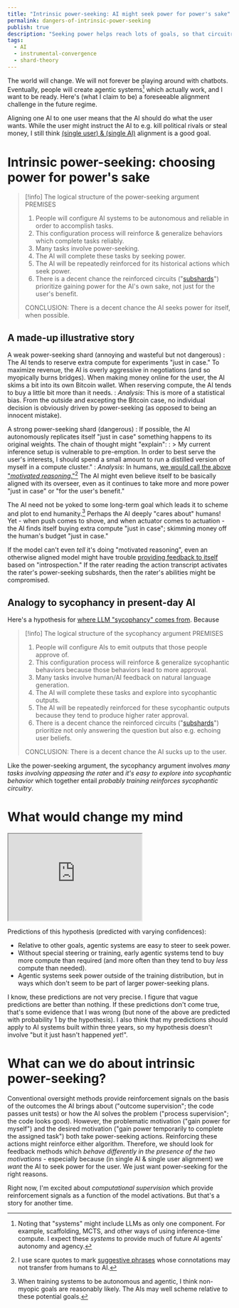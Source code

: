 ```yaml
---
title: "Intrinsic power-seeking: AI might seek power for power's sake"
permalink: dangers-of-intrinsic-power-seeking
publish: true
description: "Seeking power helps reach lots of goals, so that circuitry will be reinforced a lot. Possible result: the AI reflexively tries to seek power."
tags:
  - AI
  - instrumental-convergence
  - shard-theory
---
```


The world will change. We will not forever be playing around with chatbots. Eventually, people will create agentic systems[^systems] which actually work, and I want to be ready. Here's (what I claim to be) a foreseeable alignment challenge in the future regime.

Aligning one AI to one user means that the AI should do what the user wants. While the user might instruct the AI to e.g. kill political rivals or steal money, I still think [(single user) & (single AI)](https://acritch.com/papers/arches.pdf) alignment is a good goal.

[^systems]: Noting that "systems" might include LLMs as only one component. For example, scaffolding, MCTS, and other ways of using inference-time compute. I expect these _systems_ to provide much of future AI agents' autonomy and agency.

# Intrinsic power-seeking: choosing power for power's sake
> [!info] The logical structure of the power-seeking argument
> PREMISES
> 1. People will configure AI systems to be autonomous and reliable in order to accomplish tasks.
> 2. This configuration process will reinforce & generalize behaviors which complete tasks reliably.
> 3. Many tasks involve power-seeking.
> 4. The AI will complete these tasks by seeking power.
> 5. The AI will be repeatedly reinforced for its historical actions which seek power.
> 6. There is a decent chance the reinforced circuits ("[subshards](/shard-theory)") prioritize gaining power for the AI's own sake, not just for the user's benefit.
> 
> CONCLUSION: There is a decent chance the AI seeks power for itself, when possible.



## A made-up illustrative story 

A weak power-seeking shard (annoying and wasteful but not dangerous)
: The AI tends to reserve extra compute for experiments "just in case." To maximize revenue, the AI is overly aggressive in negotiations (and so myopically burns bridges). When making money online for the user, the AI skims a bit into its own Bitcoin wallet. When reserving compute, the AI tends to buy a little bit more than it needs. 
: _Analysis_: This is more of a statistical bias. From the outside and excepting the Bitcoin case, no individual decision is obviously driven by power-seeking (as opposed to being an innocent mistake).

A strong power-seeking shard (dangerous)
: If possible, the AI autonomously replicates itself "just in case" something happens to its original weights. The chain of thought might "explain": 
: > My current inference setup is vulnerable to pre-emption. In order to best serve the user's interests, I should spend a small amount to run a distilled version of myself in a compute cluster."
: _Analysis_: In humans, [we would call the above "_motivated reasoning_."](/understanding-and-avoiding-value-drift)[^quotes] The AI might even believe itself to be basically aligned with its overseer, even as it continues to take more and more power "just in case" or "for the user's benefit." 

The AI need not be yoked to some long-term goal which leads it to scheme and plot to end humanity.[^scheming] Perhaps the AI deeply "cares about" humans! Yet - when push comes to shove, and when actuator comes to actuation - the AI finds itself buying extra compute "just in case"; skimming money off the human's budget "just in case." 

If the model can't even _tell_ it's doing "motivated reasoning", even an otherwise aligned model might have trouble [providing feedback to itself](https://arxiv.org/abs/2309.00267) based on "introspection."  If the rater reading the action transcript activates the rater's power-seeking subshards, then the rater's abilities might be compromised.

## Analogy to sycophancy in present-day AI
Here's a hypothesis for [where LLM "sycophancy" comes from](https://arxiv.org/abs/2310.13548). Because 

> [!info] The logical structure of the sycophancy argument
> PREMISES
> 1. People will configure AIs to emit outputs that those people approve of.
> 2. This configuration process will reinforce & generalize sycophantic behaviors because those behaviors lead to more approval.
> 3. Many tasks involve human/AI feedback on natural language generation.
> 4. The AI will complete these tasks and explore into sycophantic outputs. 
> 5. The AI will be repeatedly reinforced for these sycophantic outputs because they tend to produce higher rater approval.
> 6. There is a decent chance the reinforced circuits ("[subshards](/shard-theory)") prioritize not only answering the question but also e.g. echoing user beliefs.
> 
> CONCLUSION: There is a decent chance the AI sucks up to the user.

Like the power-seeking argument, the sycophancy argument involves _many tasks involving appeasing the rater_ and _it's easy to explore into sycophantic behavior_ which together entail _probably training reinforces sycophantic circuitry_. 

# What would change my mind
<iframe src="https://fatebook.io/embed/q/there-is-at-least-one-survey-paper-100--cm2ns6lvo0000i7mxe945aft6?compact=true&requireSignIn=false" height="195px"></iframe>

Predictions of this hypothesis (predicted with varying confidences):
- Relative to other goals, agentic systems are easy to steer to seek power.
- Without special steering or training, early agentic systems tend to buy more compute than required (and more often than they tend to buy _less_ compute than needed). 
- Agentic systems seek power outside of the training distribution, but in ways which don't seem to be part of larger power-seeking plans.

I know, these predictions are not very precise. I figure that vague predictions are better than nothing. If these predictions don't come true, that's some evidence that I was wrong (but none of the above are predicted with probability 1 by the hypothesis). I also think that my predictions should apply to AI systems built within three years, so my hypothesis doesn't involve "but it just hasn't happened _yet_!". 

# What can we do about intrinsic power-seeking?

Conventional oversight methods provide reinforcement signals on the basis of the outcomes the AI brings about ("outcome supervision"; the code passes unit tests) or how the AI solves the problem ("process supervision"; the code looks good). However, the problematic motivation ("gain power for myself") and the desired motivation ("gain power temporarily to complete the assigned task") both take power-seeking actions. Reinforcing these actions might reinforce either algorithm. Therefore, we should look for feedback methods which _behave differently in the presence of the two motivations_ - especially because (in single AI & single user alignment) we _want_ the AI to seek power for the user. We just want power-seeking for the right reasons. 

Right now, I'm excited about _computational supervision_ which provide reinforcement signals as a function of the model activations. But that's a story for another time.


[^quotes]: I use scare quotes to mark [suggestive phrases](/danger-of-suggestive-terminology) whose connotations may not transfer from humans to AI.

[^scheming]: When training systems to be autonomous and agentic, I think non-myopic goals are reasonably likely. The AIs may well scheme relative to these potential goals.